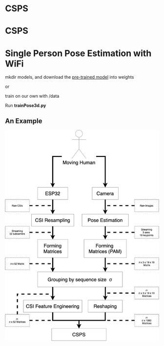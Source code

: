 # CSPS
# CSPS


# Single Person Pose Estimation with WiFi

mkdir models, and download the [pre-trained model](.......)
 into weights
 
or

train on our own with /data

Run **trainPose3d.py**


## An Example
![](PaperWifiScan/TRAINSTEP06.png)

